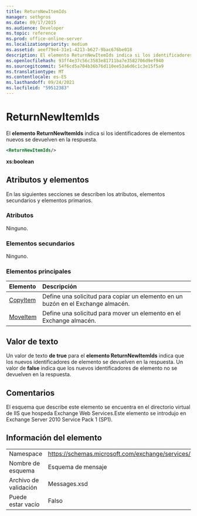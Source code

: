 ```yaml
---
title: ReturnNewItemIds
manager: sethgros
ms.date: 09/17/2015
ms.audience: Developer
ms.topic: reference
ms.prod: office-online-server
ms.localizationpriority: medium
ms.assetid: aeef79e4-31e1-4213-b627-9bac676be018
description: El elemento ReturnNewItemIds indica si los identificadores de elementos nuevos se devuelven en la respuesta.
ms.openlocfilehash: 93ff4e37c56c3583e81711ba7e3582706d9ef940
ms.sourcegitcommit: 54f6cd5a704b36b76d110ee53a6d6c1c3e15f5a9
ms.translationtype: MT
ms.contentlocale: es-ES
ms.lasthandoff: 09/24/2021
ms.locfileid: "59512383"
---
```

# <a name="returnnewitemids"></a>ReturnNewItemIds

El **elemento ReturnNewItemIds** indica si los identificadores de elementos nuevos se devuelven en la respuesta. 
  
```XML
<ReturnNewItemIds/>
```

 **xs:boolean**
## <a name="attributes-and-elements"></a>Atributos y elementos

En las siguientes secciones se describen los atributos, elementos secundarios y elementos primarios.
  
### <a name="attributes"></a>Atributos

Ninguno.
  
### <a name="child-elements"></a>Elementos secundarios

Ninguno.
  
### <a name="parent-elements"></a>Elementos principales

|**Elemento**|**Descripción**|
|:-----|:-----|
|[CopyItem](copyitem.md) <br/> |Define una solicitud para copiar un elemento en un buzón en el Exchange almacén.  <br/> |
|[MoveItem](moveitem.md) <br/> |Define una solicitud para mover un elemento en el Exchange almacén.  <br/> |
   
## <a name="text-value"></a>Valor de texto

Un valor de texto **de true** para el **elemento ReturnNewItemIds** indica que los nuevos identificadores de elemento se devuelven en la respuesta. Un valor de **false** indica que los nuevos identificadores de elemento no se devuelven en la respuesta. 
  
## <a name="remarks"></a>Comentarios

El esquema que describe este elemento se encuentra en el directorio virtual de IIS que hospeda Exchange Web Services.Este elemento se introdujo en Exchange Server 2010 Service Pack 1 (SP1).
  
## <a name="element-information"></a>Información del elemento

|||
|:-----|:-----|
|Namespace  <br/> |https://schemas.microsoft.com/exchange/services/2006/messages  <br/> |
|Nombre de esquema  <br/> |Esquema de mensaje  <br/> |
|Archivo de validación  <br/> |Messages.xsd  <br/> |
|Puede estar vacío  <br/> |Falso  <br/> |
   

